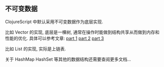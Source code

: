 
不可变数据
----

ClojureScript 中默认采用不可变数据作为底层实现.

比如 Vector 的实现, 底层是一棵树, 通常在操作时能做到结构共享从而做到内存和性能的优化.
具体可以参考文章:
[part 1](http://hypirion.com/musings/understanding-persistent-vector-pt-1)
[part 2](http://hypirion.com/musings/understanding-persistent-vector-pt-2)
[part 3](http://hypirion.com/musings/understanding-persistent-vector-pt-3)

比如 List 的实现, 实际是上链表.

关于 HashMap HashSet 等其他的数据结构还需要查阅更多文档...
